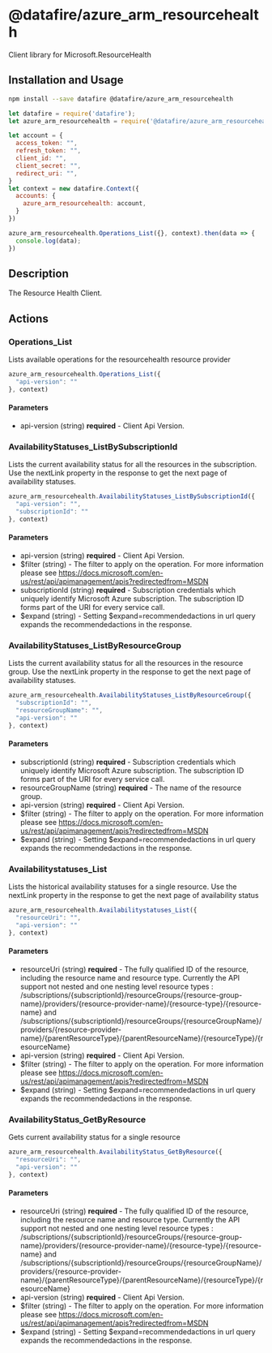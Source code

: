 # @datafire/azure_arm_resourcehealth

Client library for Microsoft.ResourceHealth

## Installation and Usage
```bash
npm install --save datafire @datafire/azure_arm_resourcehealth
```

```js
let datafire = require('datafire');
let azure_arm_resourcehealth = require('@datafire/azure_arm_resourcehealth').actions;

let account = {
  access_token: "",
  refresh_token: "",
  client_id: "",
  client_secret: "",
  redirect_uri: "",
}
let context = new datafire.Context({
  accounts: {
    azure_arm_resourcehealth: account,
  }
})

azure_arm_resourcehealth.Operations_List({}, context).then(data => {
  console.log(data);
})
```

## Description
The Resource Health Client.

## Actions
### Operations_List
Lists available operations for the resourcehealth resource provider


```js
azure_arm_resourcehealth.Operations_List({
  "api-version": ""
}, context)
```

#### Parameters
* api-version (string) **required** - Client Api Version.

### AvailabilityStatuses_ListBySubscriptionId
Lists the current availability status for all the resources in the subscription. Use the nextLink property in the response to get the next page of availability statuses.


```js
azure_arm_resourcehealth.AvailabilityStatuses_ListBySubscriptionId({
  "api-version": "",
  "subscriptionId": ""
}, context)
```

#### Parameters
* api-version (string) **required** - Client Api Version.
* $filter (string) - The filter to apply on the operation. For more information please see https://docs.microsoft.com/en-us/rest/api/apimanagement/apis?redirectedfrom=MSDN
* subscriptionId (string) **required** - Subscription credentials which uniquely identify Microsoft Azure subscription. The subscription ID forms part of the URI for every service call.
* $expand (string) - Setting $expand=recommendedactions in url query expands the recommendedactions in the response.

### AvailabilityStatuses_ListByResourceGroup
Lists the current availability status for all the resources in the resource group. Use the nextLink property in the response to get the next page of availability statuses.


```js
azure_arm_resourcehealth.AvailabilityStatuses_ListByResourceGroup({
  "subscriptionId": "",
  "resourceGroupName": "",
  "api-version": ""
}, context)
```

#### Parameters
* subscriptionId (string) **required** - Subscription credentials which uniquely identify Microsoft Azure subscription. The subscription ID forms part of the URI for every service call.
* resourceGroupName (string) **required** - The name of the resource group.
* api-version (string) **required** - Client Api Version.
* $filter (string) - The filter to apply on the operation. For more information please see https://docs.microsoft.com/en-us/rest/api/apimanagement/apis?redirectedfrom=MSDN
* $expand (string) - Setting $expand=recommendedactions in url query expands the recommendedactions in the response.

### Availabilitystatuses_List
Lists the historical availability statuses for a single resource. Use the nextLink property in the response to get the next page of availability status


```js
azure_arm_resourcehealth.Availabilitystatuses_List({
  "resourceUri": "",
  "api-version": ""
}, context)
```

#### Parameters
* resourceUri (string) **required** - The fully qualified ID of the resource, including the resource name and resource type. Currently the API support not nested and one nesting level resource types : /subscriptions/{subscriptionId}/resourceGroups/{resource-group-name}/providers/{resource-provider-name}/{resource-type}/{resource-name} and /subscriptions/{subscriptionId}/resourceGroups/{resourceGroupName}/providers/{resource-provider-name}/{parentResourceType}/{parentResourceName}/{resourceType}/{resourceName}
* api-version (string) **required** - Client Api Version.
* $filter (string) - The filter to apply on the operation. For more information please see https://docs.microsoft.com/en-us/rest/api/apimanagement/apis?redirectedfrom=MSDN
* $expand (string) - Setting $expand=recommendedactions in url query expands the recommendedactions in the response.

### AvailabilityStatus_GetByResource
Gets current availability status for a single resource


```js
azure_arm_resourcehealth.AvailabilityStatus_GetByResource({
  "resourceUri": "",
  "api-version": ""
}, context)
```

#### Parameters
* resourceUri (string) **required** - The fully qualified ID of the resource, including the resource name and resource type. Currently the API support not nested and one nesting level resource types : /subscriptions/{subscriptionId}/resourceGroups/{resource-group-name}/providers/{resource-provider-name}/{resource-type}/{resource-name} and /subscriptions/{subscriptionId}/resourceGroups/{resourceGroupName}/providers/{resource-provider-name}/{parentResourceType}/{parentResourceName}/{resourceType}/{resourceName}
* api-version (string) **required** - Client Api Version.
* $filter (string) - The filter to apply on the operation. For more information please see https://docs.microsoft.com/en-us/rest/api/apimanagement/apis?redirectedfrom=MSDN
* $expand (string) - Setting $expand=recommendedactions in url query expands the recommendedactions in the response.

